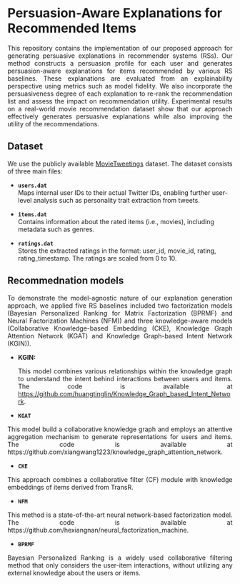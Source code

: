 # Persuasion-Aware Explanations for Recommended Items

<p align="justify">This repository contains the implementation of our proposed approach for generating persuasive explanations in recommender systems (RSs). Our method constructs a persuasion profile for each user and generates persuasion-aware explanations for items recommended by various RS baselines. These explanations are evaluated from an explainability perspective using metrics such as model fidelity. We also incorporate the persuasiveness degree of each explanation to re-rank the recommendation list and assess the impact on recommendation utility. Experimental results on a real-world movie recommendation dataset show that our approach effectively generates persuasive explanations while also improving the utility of the recommendations. </p>

## Dataset 

<p align="justify"> We use the publicly available <a href="https://github.com/sidooms/MovieTweetings">MovieTweetings</a> dataset. The dataset consists of three main files:

- **`users.dat`**  
  Maps internal user IDs to their actual Twitter IDs, enabling further user-level analysis such as personality trait extraction from tweets.

- **`items.dat`**  
  Contains information about the rated items (i.e., movies), including metadata such as genres.

- **`ratings.dat`**  
  Stores the extracted ratings in the format: user_id, movie_id, rating, rating_timestamp.  The ratings are scaled from 0 to 10.
</p>

## Recommednation models 

<p align="justify"> To demonstrate the model-agnostic nature of our explanation generation approach, we applied five RS baselines included two factorization models (Bayesian Personalized Ranking for Matrix Factorization (BPRMF) and Neural Factorization Machines (NFM)) and three knowledge-aware models (Collaborative Knowledge-based Embedding (CKE), Knowledge Graph Attention Network (KGAT) and Knowledge Graph-based Intent Network (KGIN)). </p>
  
- **KGIN:**  <p align="justify"> This model combines various relationships within the knowledge graph to understand the intent behind interactions between users and items. The code is available at https://github.com/huangtinglin/Knowledge_Graph_based_Intent_Network.
</p>

- **`KGAT`**  
<p align="justify"> This model build a collaborative knowledge graph and employs an attentive aggregation mechanism to generate representations for users and items. The code is available at https://github.com/xiangwang1223/knowledge_graph_attention_network.
</p>

- **`CKE`**  
<p align="justify"> This approach combines a collaborative filter (CF) module with knowledge embeddings of items derived from TransR. 
</p>

- **`NFM`**  
<p align="justify"> This method is a state-of-the-art neural network-based factorization model. The code is available at https://github.com/hexiangnan/neural_factorization_machine. 
</p>

- **`BPRMF`**  
<p align="justify"> Bayesian Personalized Ranking is a widely used collaborative filtering method that only considers the user-item interactions, without utilizing any external knowledge about the users or items. 
</p>
